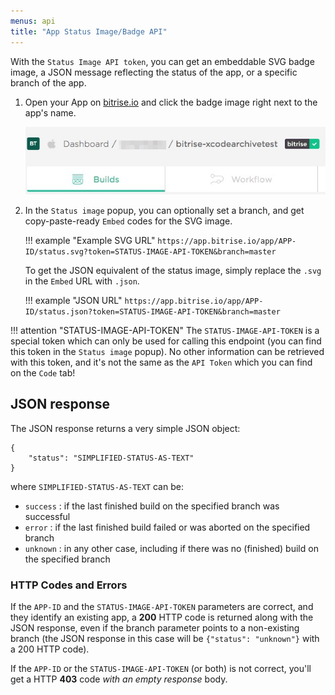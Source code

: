 ```yaml
---
menus: api
title: "App Status Image/Badge API"
---
```

With the `Status Image API token`, you can get an embeddable SVG badge image, a JSON message reflecting the status of the app, or a specific branch of the app.

1. Open your App on [bitrise.io](https://www.bitrise.io) and click the badge image right next to the app's name.

    ![Printscreen](/img/api/status-image-api-token.jpg)

2. In the `Status image` popup, you can optionally set a branch, and get copy-paste-ready `Embed` codes for the SVG image.


    !!! example "Example SVG URL"
        ```
        https://app.bitrise.io/app/APP-ID/status.svg?token=STATUS-IMAGE-API-TOKEN&branch=master
        ```

    To get the JSON equivalent of the status image, simply replace the `.svg` in the `Embed` URL with `.json`.

    !!! example "JSON URL"
        ```
        https://app.bitrise.io/app/APP-ID/status.json?token=STATUS-IMAGE-API-TOKEN&branch=master
        ```

!!! attention "STATUS-IMAGE-API-TOKEN"
    The `STATUS-IMAGE-API-TOKEN` is a special token which can only be used for calling this endpoint (you can find this token in the `Status image` popup). No other information can be retrieved with this token, and it's not the same as the `API Token` which you can find on the `Code` tab!

## JSON response

The JSON response returns a very simple JSON object:

```
{
    "status": "SIMPLIFIED-STATUS-AS-TEXT"
}
```

where `SIMPLIFIED-STATUS-AS-TEXT` can be:

- `success` : if the last finished build on the specified branch was successful
- `error` : if the last finished build failed or was aborted on the specified branch
- `unknown` : in any other case, including if there was no (finished) build on the specified branch

### HTTP Codes and Errors

If the `APP-ID` and the `STATUS-IMAGE-API-TOKEN` parameters are correct,
and they identify an existing app, a __200__ HTTP code is returned along with the JSON response, even if the branch parameter points to a non-existing branch (the JSON response in this case will be `{"status": "unknown"}` with a 200 HTTP code).

If the `APP-ID` or the `STATUS-IMAGE-API-TOKEN` (or both) is not correct,
you'll get a HTTP __403__ code _with an empty response_ body.
